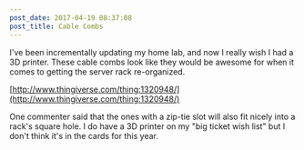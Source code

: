 ```yaml
---
post_date: 2017-04-19 08:37:08 
post_title: Cable Combs
---
```


I've been incrementally updating my home lab, and now I really wish I had a 3D printer. These cable combs look like they would be awesome for when it comes to getting the server rack re-organized.

[http://www.thingiverse.com/thing:1320948/](http://www.thingiverse.com/thing:1320948/)

One commenter said that the ones with a zip-tie slot will also fit nicely into a rack's square hole.  I do have a 3D printer on my "big ticket wish list" but I don't think it's in the cards for this year.

